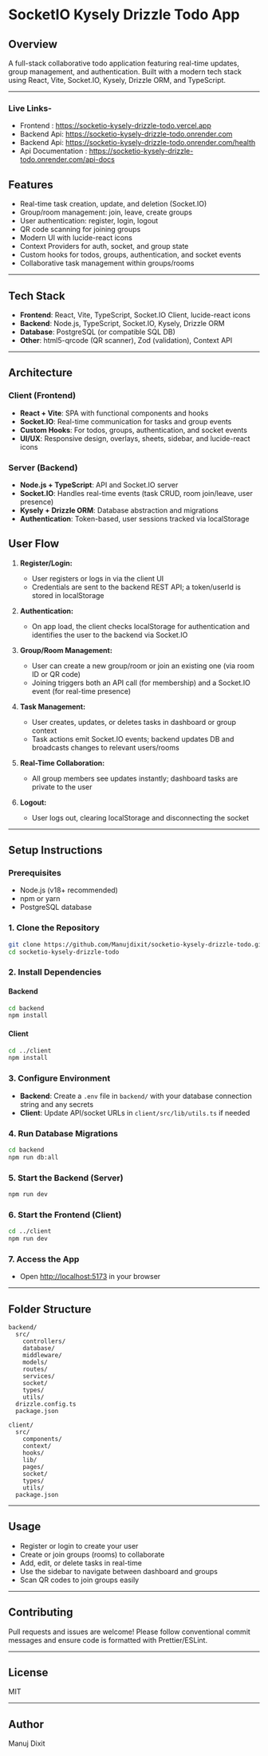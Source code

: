 # SocketIO Kysely Drizzle Todo App

## Overview

A full-stack collaborative todo application featuring real-time updates, group management, and authentication. Built with a modern tech stack using React, Vite, Socket.IO, Kysely, Drizzle ORM, and TypeScript.

---

### Live Links-

- Frontend : https://socketio-kysely-drizzle-todo.vercel.app
- Backend Api: https://socketio-kysely-drizzle-todo.onrender.com
- Backend Api: https://socketio-kysely-drizzle-todo.onrender.com/health
- Api Documentation : https://socketio-kysely-drizzle-todo.onrender.com/api-docs

## Features

- Real-time task creation, update, and deletion (Socket.IO)
- Group/room management: join, leave, create groups
- User authentication: register, login, logout
- QR code scanning for joining groups
- Modern UI with lucide-react icons
- Context Providers for auth, socket, and group state
- Custom hooks for todos, groups, authentication, and socket events
- Collaborative task management within groups/rooms

---

## Tech Stack

- **Frontend**: React, Vite, TypeScript, Socket.IO Client, lucide-react icons
- **Backend**: Node.js, TypeScript, Socket.IO, Kysely, Drizzle ORM
- **Database**: PostgreSQL (or compatible SQL DB)
- **Other**: html5-qrcode (QR scanner), Zod (validation), Context API

---

## Architecture

### Client (Frontend)

- **React + Vite**: SPA with functional components and hooks
- **Socket.IO**: Real-time communication for tasks and group events
- **Custom Hooks**: For todos, groups, authentication, and socket events
- **UI/UX**: Responsive design, overlays, sheets, sidebar, and lucide-react icons

### Server (Backend)

- **Node.js + TypeScript**: API and Socket.IO server
- **Socket.IO**: Handles real-time events (task CRUD, room join/leave, user presence)
- **Kysely + Drizzle ORM**: Database abstraction and migrations
- **Authentication**: Token-based, user sessions tracked via localStorage

## User Flow

1. **Register/Login:**

   - User registers or logs in via the client UI
   - Credentials are sent to the backend REST API; a token/userId is stored in localStorage

2. **Authentication:**

   - On app load, the client checks localStorage for authentication and identifies the user to the backend via Socket.IO

3. **Group/Room Management:**

   - User can create a new group/room or join an existing one (via room ID or QR code)
   - Joining triggers both an API call (for membership) and a Socket.IO event (for real-time presence)

4. **Task Management:**

   - User creates, updates, or deletes tasks in dashboard or group context
   - Task actions emit Socket.IO events; backend updates DB and broadcasts changes to relevant users/rooms

5. **Real-Time Collaboration:**

   - All group members see updates instantly; dashboard tasks are private to the user

6. **Logout:**
   - User logs out, clearing localStorage and disconnecting the socket

---

## Setup Instructions

### Prerequisites

- Node.js (v18+ recommended)
- npm or yarn
- PostgreSQL database

### 1. Clone the Repository

```sh
git clone https://github.com/Manujdixit/socketio-kysely-drizzle-todo.git
cd socketio-kysely-drizzle-todo
```

### 2. Install Dependencies

#### Backend

```sh
cd backend
npm install
```

#### Client

```sh
cd ../client
npm install
```

### 3. Configure Environment

- **Backend**: Create a `.env` file in `backend/` with your database connection string and any secrets
- **Client**: Update API/socket URLs in `client/src/lib/utils.ts` if needed

### 4. Run Database Migrations

```sh
cd backend
npm run db:all
```

### 5. Start the Backend (Server)

```sh
npm run dev
```

### 6. Start the Frontend (Client)

```sh
cd ../client
npm run dev
```

### 7. Access the App

- Open [http://localhost:5173](http://localhost:5173) in your browser

---

## Folder Structure

```
backend/
  src/
    controllers/
    database/
    middleware/
    models/
    routes/
    services/
    socket/
    types/
    utils/
  drizzle.config.ts
  package.json

client/
  src/
    components/
    context/
    hooks/
    lib/
    pages/
    socket/
    types/
    utils/
  package.json
```

---

## Usage

- Register or login to create your user
- Create or join groups (rooms) to collaborate
- Add, edit, or delete tasks in real-time
- Use the sidebar to navigate between dashboard and groups
- Scan QR codes to join groups easily

---

## Contributing

Pull requests and issues are welcome! Please follow conventional commit messages and ensure code is formatted with Prettier/ESLint.

---

## License

MIT

---

## Author

Manuj Dixit
